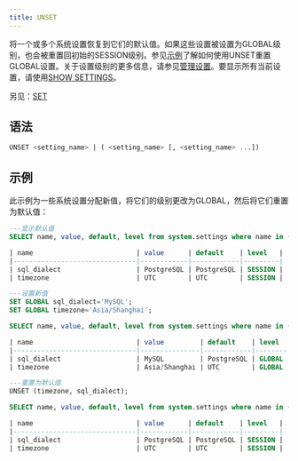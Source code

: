 ```yaml
---
title: UNSET
---
```


将一个或多个系统设置恢复到它们的默认值。如果这些设置被设置为GLOBAL级别，也会被重置回初始的SESSION级别。参见[示例](#examples)了解如何使用UNSET重置GLOBAL设置。关于设置级别的更多信息，请参见[管理设置](/sql/sql-reference/manage-settings)。要显示所有当前设置，请使用[SHOW SETTINGS](show-settings.md)。

另见：[SET](set-global.md)

## 语法

```sql
UNSET <setting_name> | ( <setting_name> [, <setting_name> ...])
```

## 示例

此示例为一些系统设置分配新值，将它们的级别更改为GLOBAL，然后将它们重置为默认值：

```sql
---显示默认值
SELECT name, value, default, level from system.settings where name in ('sql_dialect', 'timezone');

| name                          | value      | default    | level   |
|-------------------------------|------------|------------|---------|
| sql_dialect                   | PostgreSQL | PostgreSQL | SESSION |
| timezone                      | UTC        | UTC        | SESSION |

---设置新值
SET GLOBAL sql_dialect='MySQL';
SET GLOBAL timezone='Asia/Shanghai';

SELECT name, value, default, level from system.settings where name in ('sql_dialect', 'timezone');

| name                          | value         | default    | level  |
|-------------------------------|---------------|------------|--------|
| sql_dialect                   | MySQL         | PostgreSQL | GLOBAL |
| timezone                      | Asia/Shanghai | UTC        | GLOBAL |

---重置为默认值
UNSET (timezone, sql_dialect);

SELECT name, value, default, level from system.settings where name in ('sql_dialect', 'timezone');

| name                          | value      | default    | level   |
|-------------------------------|------------|------------|---------|
| sql_dialect                   | PostgreSQL | PostgreSQL | SESSION |
| timezone                      | UTC        | UTC        | SESSION |
```